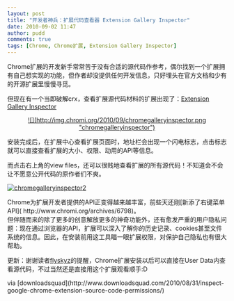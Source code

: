 ```yaml
---
layout: post
title: "开发者神兵：扩展代码查看器 Extension Gallery Inspector"
date: 2010-09-02 11:47
author: pudd
comments: true
tags: [Chrome, Chrome扩展, Extension Gallery Inspector]
---
```

Chrome扩展的开发新手常常苦于没有合适的源代码作参考，偶尔找到一个扩展拥有自己想实现的功能，但作者却没提供任何开发信息，只好埋头在官方文档和少有的开源扩展里慢慢寻觅。

但现在有一个当即破解crx，查看扩展源代码材料的扩展出现了：[Extension Gallery Inspector
](https://chrome.google.com/extensions/detail/bbamfloeabgknfklmgbpjcgofcokhpia)
<p style="text-align: center;"><a rel="attachment wp-att-7084" href="http://www.chromi.org/archives/7083/chromegalleryinspector">![](http://img.chromi.org/2010/09/chromegalleryinspector.png "chromegalleryinspector")</a>

安装完成后，在扩展中心查看扩展页面时，地址栏会出现一个闪电标志，点击标志就可以直接查看扩展的大小、权限、动用的API等信息。

而点击右上角的view files，还可以很贱地查看扩展的所有源代码！不知道会不会让不愿意公开代码的原作者们不爽。

<a rel="attachment wp-att-7087" href="http://www.chromi.org/archives/7083/chromegalleryinspector2">![](http://img.chromi.org/2010/09/chromegalleryinspector2.png "chromegalleryinspector2")</a>
<div id="_mcePaste">Chrome为扩展开发者提供的API正变得越来越丰富，前些天还刚[新添了右键菜单API]( http://www.chromi.org/archives/6798)。</div>
<div id="_mcePaste">但伴随而来的除了更多的创意解放更多的神奇功能外，还有愈发严重的用户隐私问题：现在通过浏览器的API，扩展可以深入了解你的历史记录、cookies甚至文件系统的信息。因此，在安装前用这工具瞄一眼扩展权限，对保护自己隐私也有很大帮助。

更新：谢谢读者[flyskyz](http://t.sina.com.cn/flyskyz)的提醒，Chrome扩展安装以后可以直接在User Data内查看源代码，不过当然还是直接用这个扩展观看顺手:D</div>
<div>via [downloadsquad](http://www.downloadsquad.com/2010/08/31/inspect-google-chrome-extension-source-code-permissions/)</div>
